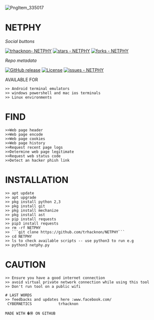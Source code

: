 ![PngItem_335017](https://user-images.githubusercontent.com/79071277/160509126-d9c11dbb-867c-4192-aaca-0cb726b3fdaa.png)
# NETPHY

_Social buttons_

[![trhacknon- NETPHY ](https://img.shields.io/static/v1?label=trhacknon&message=NETPHY+&color=blue&logo=github)](https://github.com/trhacknon/NETPHY  "Go to GitHub repo")
[![stars - NETPHY ](https://img.shields.io/github/stars/trhacknon/NETPHY?style=social)](https://github.com/trhacknon/NETPHY )
[![forks - NETPHY ](https://img.shields.io/github/forks/trhacknon/NETPHY?style=social)](https://github.com/trhacknon/NETPHY )


_Repo metadata_


[![GitHub release](https://img.shields.io/github/release/trhacknon/NETPHY?include_prereleases=&sort=semver&color=blue)](https://github.com/trhacknon/NETPHY/releases/)
[![License](https://img.shields.io/badge/License-MIT-blue)](#license)
[![issues - NETPHY ](https://img.shields.io/github/issues/trhacknon/NETPHY )](https://github.com/trhacknon/NETPHY/issues)

AVAILABLE FOR 
```
>> Android terminal emulators
>> windows powershell and mac ios terminals
>> Linux environments
``` 
# FIND
```
>>Web page header
>>Web page encode
>>Web page cookies
>>Web page history
>>Request recent page logs 
>>Determine web page legitimate
>>Request web status code 
>>Detect an hacker phish link
```

# INSTALLATION 
```
>> apt update 
>> apt upgrade 
>> pkg install python 2,3 
>> pkg install git 
>> pkg install mechanize
>> pkg install ast
>> pip install requests
>> pip3 install requests
>> rm -rf NETPHY
>> ```git clone https://github.com/trhacknon/NETPHY```
>> cd NETPHY
>> ls to check available scripts -- use python3 to run e.g 
>> python3 netphy.py
```
# CAUTION
```
>> Ensure you have a good internet connection
>> avoid virtual private network connection while using this tool
>> Don't run tool on a public wifi 
```

```
# LAST WORDS
>> feedbacks and updates here :www.facebook.com/
 CYBERNETICS            trhacknon

MADE WITH �🉐 ON GITHUB
